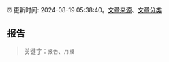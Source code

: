 :alarm_clock: 更新时间: 2024-08-19 05:38:40。[文章来源](/README.md)、[文章分类](/TAGS.md)

## 报告


> 关键字：`报告`、`月报`



